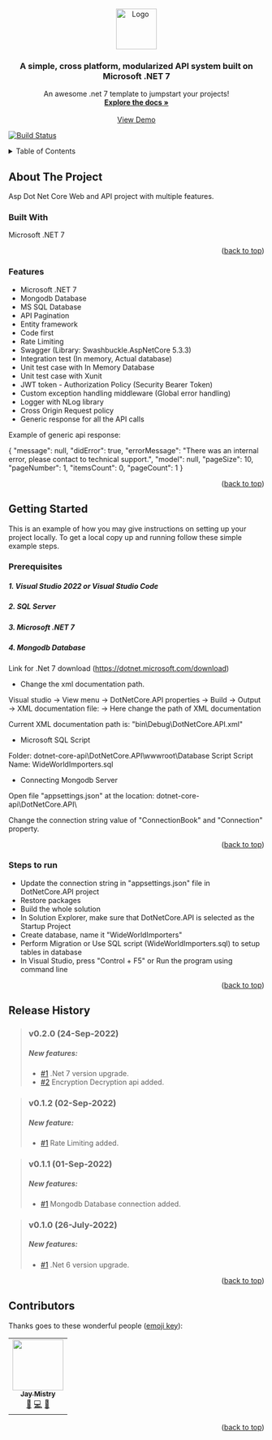 <a name="readme-top"></a>
<!--
*** Thanks for checking out the dotnet-core-api project. If you have a suggestion
*** that would make this better, please fork the repo and create a pull request
*** or simply open an issue with the tag "enhancement".
*** Don't forget to give the project a star!
*** Thanks again! Now go create something AMAZING! :D
-->


<!-- PROJECT LOGO -->
<br />
<div align="center">
  <a href="https://github.com/jaymistry4/dotnet-core-api">
    <img src="https://raw.githubusercontent.com/othneildrew/Best-README-Template/master/images/logo.png" alt="Logo" width="80" height="80">
  </a>

  <h3 align="center">A simple, cross platform, modularized API system built on Microsoft .NET 7</h3>

  <p align="center">
    An awesome .net 7 template to jumpstart your projects!
    <br />
    <a href="https://github.com/jaymistry4/dotnet-core-api"><strong>Explore the docs »</strong></a>
    <br />
    <br />
    <a href="http://jaymistry4-001-site3.gtempurl.com/" target="_blank">View Demo</a>
  </p>
</div>

[![Build Status](https://travis-ci.com/jaymistry4/dotnet-core-api.svg?branch=master)](https://travis-ci.com/jaymistry4/dotnet-core-api)


<!-- TABLE OF CONTENTS -->
<details>
  <summary>Table of Contents</summary>
  <ol>
    <li>
      <a href="#about-the-project">About The Project</a>
      <ul>
        <li><a href="#built-with">Built With</a></li>
      </ul>
    </li>
    <li><a href="#features">Features</a></li>
    <li>
      <a href="#getting-started">Getting Started</a>
      <ul>
        <li><a href="#prerequisites">Prerequisites</a></li>
        <li><a href="#steps-to-run">Steps to run</a></li>
      </ul>
    </li>
    <li><a href="#release-history">Release History</a></li>
    <li><a href="#contributors">Contributors</a></li>
</li>
  </ol>
</details>

<!-- ABOUT THE PROJECT -->
## About The Project

Asp Dot Net Core Web and API project with multiple features.

### Built With

Microsoft .NET 7

<p align="right">(<a href="#readme-top">back to top</a>)</p>

### Features

* Microsoft .NET 7
* Mongodb Database
* MS SQL Database
* API Pagination
* Entity framework
* Code first
* Rate Limiting
* Swagger (Library: Swashbuckle.AspNetCore 5.3.3)
* Integration test (In memory, Actual database)
* Unit test case with In Memory Database
* Unit test case with Xunit
* JWT token - Authorization Policy (Security Bearer Token)
* Custom exception handling middleware (Global error handling)
* Logger with NLog library
* Cross Origin Request policy
* Generic response for all the API calls


 Example of generic api response:
 
 {
  "message": null,
  "didError": true,
  "errorMessage": "There was an internal error, please contact to technical support.",
  "model": null,
  "pageSize": 10,
  "pageNumber": 1,
  "itemsCount": 0,
  "pageCount": 1
}

<p align="right">(<a href="#readme-top">back to top</a>)</p>

<!-- GETTING STARTED -->
## Getting Started

This is an example of how you may give instructions on setting up your project locally.
To get a local copy up and running follow these simple example steps.

### Prerequisites

##### 1. Visual Studio 2022 or Visual Studio Code
##### 2. SQL Server
##### 3. Microsoft .NET 7 
##### 4. Mongodb Database
Link for .Net 7 download (https://dotnet.microsoft.com/download)

- Change the xml documentation path.

Visual studio -> View menu -> DotNetCore.API properties -> Build -> Output -> XML documentation file: -> Here change the path of XML documentation

Current XML documentation path is: "bin\Debug\DotNetCore.API.xml"

- Microsoft SQL Script

Folder: dotnet-core-api\DotNetCore.API\wwwroot\Database Script
Script Name: WideWorldImporters.sql

- Connecting Mongodb Server

Open file "appsettings.json" at the location: dotnet-core-api\DotNetCore.API\

Change the connection string value of "ConnectionBook" and "Connection" property.

<p align="right">(<a href="#readme-top">back to top</a>)</p>


### Steps to run

- Update the connection string in "appsettings.json" file in DotNetCore.API project
- Restore packages
- Build the whole solution
- In Solution Explorer, make sure that DotNetCore.API is selected as the Startup Project
- Create database, name it "WideWorldImporters"
- Perform Migration or Use SQL script (WideWorldImporters.sql) to setup tables in database
- In Visual Studio, press "Control + F5" or Run the program using command line

<p align="right">(<a href="#readme-top">back to top</a>)</p>

## Release History

> ### v0.2.0 (24-Sep-2022)
> 
> ##### New features:
> 
> - [#1](https://github.com/jaymistry4/dotnet-core-api/tree/DotNet7) .Net 7 version upgrade.
> - [#2](https://github.com/jaymistry4/dotnet-core-api/tree/DotNet7) Encryption Decryption api added.

> ### v0.1.2 (02-Sep-2022)
> 
> ##### New feature:
> 
> - [#1](https://github.com/jaymistry4/dotnet-core-api/tree/RateLimiting) Rate Limiting added.


> ### v0.1.1 (01-Sep-2022)
> 
> ##### New features:
> 
> - [#1](https://github.com/jaymistry4/dotnet-core-api/tree/MongoDB) Mongodb Database connection added.

> ### v0.1.0 (26-July-2022)
> 
> ##### New features:
> 
> - [#1](https://github.com/jaymistry4/dotnet-core-api/tree/DotNet6) .Net 6 version upgrade.

<p align="right">(<a href="#readme-top">back to top</a>)</p>


## Contributors

Thanks goes to these wonderful people ([emoji key](https://allcontributors.org/docs/en/emoji-key)):

<!-- ALL-CONTRIBUTORS-LIST:START - Do not remove or modify this section -->
<!-- prettier-ignore-start -->
<!-- markdownlint-disable -->
<table>
  <tr>
    <td align="center"><a href="https://github.com/jaymistry4"><img src="https://res.cloudinary.com/gujaratisamajmatrimony/image/upload/v1626961317/gsm/jay_mistry.jpg" width="100px;" alt=""/><br /><sub><b>Jay Mistry</b></sub></a><br /><a href="https://github.com/jaymistry4" title="Bug reports">🐛</a> <a href="https://github.com/jaymistry4" title="Code">💻</a> <a href="https://github.com/jaymistry4" title="Documentation">📖</a></td>
  </tr>
</table>

<p align="right">(<a href="#readme-top">back to top</a>)</p>

<!-- markdownlint-restore -->
<!-- prettier-ignore-end -->

<!-- ALL-CONTRIBUTORS-LIST:END -->